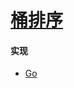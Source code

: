 # [桶排序](http://wiki.jikexueyuan.com/project/easy-learn-algorithm/bucket-sort.html)

#### 实现
- [Go](https://github.com/pojozhang/playground/blob/master/solutions/go/src/playground/algorithm/bucket_sort.go)
